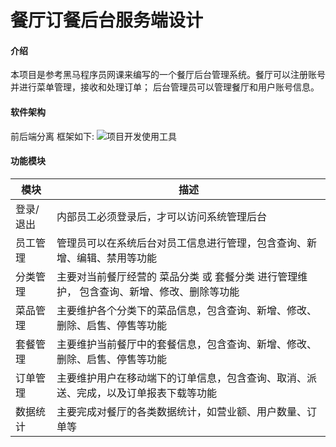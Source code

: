 # 餐厅订餐后台服务端设计

#### 介绍
本项目是参考黑马程序员网课来编写的一个餐厅后台管理系统。餐厅可以注册账号并进行菜单管理，接收和处理订单； 后台管理员可以管理餐厅和用户账号信息。

#### 软件架构
前后端分离
框架如下:
![项目开发使用工具](https://foruda.gitee.com/images/1717648083999036331/87fccb87_12601226.png "屏幕截图")
#### 功能模块
模块	| 描述
-------- | -----
登录/退出	| 内部员工必须登录后，才可以访问系统管理后台
员工管理	| 管理员可以在系统后台对员工信息进行管理，包含查询、新增、编辑、禁用等功能
分类管理	| 主要对当前餐厅经营的 菜品分类 或 套餐分类 进行管理维护， 包含查询、新增、修改、删除等功能
菜品管理	| 主要维护各个分类下的菜品信息，包含查询、新增、修改、删除、启售、停售等功能
套餐管理	| 主要维护当前餐厅中的套餐信息，包含查询、新增、修改、删除、启售、停售等功能
订单管理	| 主要维护用户在移动端下的订单信息，包含查询、取消、派送、完成，以及订单报表下载等功能
数据统计	| 主要完成对餐厅的各类数据统计，如营业额、用户数量、订单等
